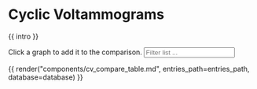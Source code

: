 # Cyclic Voltammograms
{{ intro }}
<div id="vis"></div>
Click a graph to add it to the comparison.



<input type="text" id="filterInput" onkeyup="quickFilter()" placeholder="Filter list ..." title="Type in a name">

{{ render("components/cv_compare_table.md", entries_path=entries_path, database=database) }}




<script src="https://cdn.plot.ly/plotly-3.1.0.min.js"></script>
<script src="https://cdn.jsdelivr.net/npm/d3@7/dist/d3.min.js"></script>

<script>

var cache = {};
var traces = [];

var layout = {

    xaxis: {
        title: {
            text: '<i>E</i> [V]',
            font: {
                family: 'Courier New, monospace',
                size: 18,
            }
        },
        showline: true,
        zeroline: false,
        ticks: "outside",
        mirror: true,
        side: "bottom"
    },

    yaxis: {
        title: {
            text: '<i>j</i> [A m⁻²]',
            font: {
                family: 'Courier New, monospace',
                size: 18,
            }
        },
        showline: true,
        zeroline: true,
        ticks: "outside",
        mirror: true,
        side: "left"
    },
    legend: {
        yanchor: "top",
        y: -0.3,
        xanchor: "left",
        x: 0.01
    }
};

Plotly.newPlot('vis', traces, layout);

async function updatePlot(names) {
    Promise.all(
            names.map(name => {
                const source = name.split("_")
                    .slice(0, -2)
                    .join("_");
                if (name in cache) {
                    return cache[name];
                } else {
                    return d3.csv(["/data/generated/svgdigitizer/", source, "/", name, ".csv"].join(""), convertNumbers)
                        .then(processData)
                        .then(function (result) {
                            return {
                                x: result[0],
                                y: result[1],
                                name: name,
                                type: 'scatter'
                            }
                        })
                        .then(function (result) {
                            cache[name] = result;
                            return result;
                        });
                }
            })
        )
        .then(function (traces) {
            Plotly.newPlot('vis', traces, layout);
        });
};

function convertNumbers(row) {
    var r = {};
    for (var k in row) {
        r[k] = +row[k];
        if (isNaN(r[k])) {
            r[k] = row[k];
        }
    }
    return r;
}

function processData(allRows) {
    var x = [];
    var y = [];
    for (var i = 0; i < allRows.length; i++) {
        row = allRows[i];
        x.push(row['E']);
        y.push(row['j']);
    }

    return [x, y]
};

// selection mechanism
var selected_cyclic_voltammograms = [];
// callback on selections for all checkboxes
// not ideal since for every selection iterate over all checkboxes
d3.selectAll(".checkbox")
    .on("change", function (d, i) {
        selected_cyclic_voltammograms = [...d3.selectAll("input[class='checkbox']:checked")
            ._groups[0]
        ].map(checkbox => {
            return checkbox.name
        });
        updatePlot(selected_cyclic_voltammograms);
    });

function quickFilter() {
    var input, filter, table, tr, i, f, trContent, results;
    input = document.getElementById("filterInput");
    filter = input.value.toUpperCase().split(" ");
    table = document.getElementsByClassName("md-typeset__table")[0];
    tr = table.getElementsByTagName("tr");
    for (i = 1; i < tr.length; i++) {
    
        trContent = tr[i].textContent.replace(/[\s]+/g, ' ');

        if (trContent) {
            results = []
            for (f of filter)  {
                if (trContent.toUpperCase().indexOf(f) > -1) {
                    results.push(true);
                } else {
                    results.push(false);
                }
            }

            if (results.every( (val, r, arr) => val === true )) {
                tr[i].style.display = "";
            } else {
                tr[i].style.display = "none";
            }
        }       
    }
}

</script>
